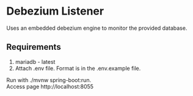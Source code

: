 # Debezium Listener
Uses an embedded debezium engine to monitor the provided database.

## Requirements
1. mariadb - latest
2. Attach .env file. Format is in the .env.example file.

Run with ./mvnw spring-boot:run.<br>
Access page http://localhost:8055
